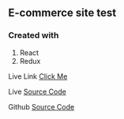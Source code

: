 ## E-commerce site test

### Created with

 1. React
 2. Redux


Live Link [Click Me](https://myawesomeshop.netlify.app)

Live [Source Code](https://github1s.com/kunalpan23/e-commerce-react)

Github [Source Code](https://githubs.com/kunalpan23/e-commerce-react)
